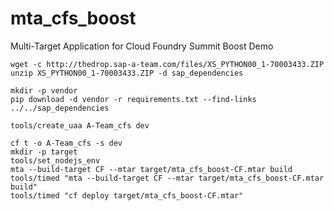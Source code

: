 # mta_cfs_boost
Multi-Target Application for Cloud Foundry Summit Boost Demo

```
wget -c http://thedrop.sap-a-team.com/files/XS_PYTHON00_1-70003433.ZIP
unzip XS_PYTHON00_1-70003433.ZIP -d sap_dependencies

mkdir -p vendor
pip download -d vendor -r requirements.txt --find-links ../../sap_dependencies
```

```
tools/create_uaa A-Team_cfs dev

cf t -o A-Team_cfs -s dev
mkdir -p target
tools/set_nodejs_env
mta --build-target CF --mtar target/mta_cfs_boost-CF.mtar build
tools/timed "mta --build-target CF --mtar target/mta_cfs_boost-CF.mtar build"
tools/timed "cf deploy target/mta_cfs_boost-CF.mtar"
```

